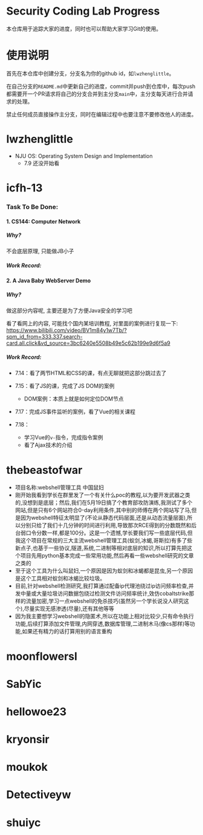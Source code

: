 # Security Coding Lab Progress
本仓库用于追踪大家的进度，同时也可以帮助大家学习Git的使用。

# 使用说明

首先在本仓库中创建分支，分支名为你的github id，如```lwzhenglittle```。

在自己分支的```README.md```中更新自己的进度，commit并push到仓库中，每次push都需要开一个PR请求将自己的分支合并到主分支```main```中，主分支每天进行合并请求的处理。

禁止任何成员直接操作主分支，同时在编辑过程中也要注意不要修改他人的进度。

# lwzhenglittle

- NJU OS: Operating System Design and Implementation
  - 7.9 还没开始看

# icfh-13

### Task To Be Done:

#### 1. CS144: Computer Network 

##### Why?

不会底层原理, 只能做JB小子

##### Work Record:



#### 2. A Java Baby WebServer Demo

##### Why?

做这部分内容呢, 主要还是为了方便Java安全的学习吧

看了看网上的内容, 可能找个国内某培训教程, 对里面的案例进行复现一下: https://www.bilibili.com/video/BV1m84y1w7Tb/?spm_id_from=333.337.search-card.all.click&vd_source=3bc6240e5508b49e5c62b199e9d6f5a9

##### Work Record:

- 7.14：看了两节HTML和CSS的课，有点无聊就把这部分跳过去了
- 7.15：看了JS的课，完成了JS DOM的案例

  - DOM案例：本质上就是如何定位DOM节点
- 7.17：完成JS事件监听的案例，看了Vue的相关课程
- 7.18：
  - 学习Vue的`v-`指令，完成指令案例
  - 看了Ajax技术的介绍



# thebeastofwar
- 项目名称:webshell管理工具 中国鼠妇
- 刚开始我看到学长在群里发了一个有关什么poc的教程,以为要开发武器之类的,没想到是底层；然后,我们在5月19日搞了个教育部攻防演练,我测试了多个网站,但是只有6个网站符合0-day利用条件,其中别的师傅在两个网站写了马,但是因为webshell特征太明显了(不论从静态代码层面,还是从动态流量层面),所以分别只给了我们十几分钟的时间进行利用,导致那次RCE得到的分数既然和后台弱口令分数一样,都是100分。这是一个遗憾,学长要我们写一些底层代码,但我这个项目在常规的三大主流webshell管理工具(蚁剑,冰蝎,哥斯拉)有多了些新点子,也基于一些协议,隧道,系统,二进制等相对底层的知识,所以打算先把这个项目先用python基本完成一些常用功能,然后再看一些webshell研究的文章之类的
- 至于这个工具为什么叫鼠妇,一个原因是因为蚁剑和冰蝎都是昆虫,另一个原因是这个工具相对蚁剑和冰蝎比较垃圾。
- 目前,针对webshell检测研究,我打算通过配备ip代理池绕过ip访问频率检查,并发中量或大量垃圾访问数据包绕过检测文件访问频率统计,效仿cobaltstrike那样的流量加密,学习一点webshell的免杀技巧(虽然另一个学长说没人研究这个),尽量实现无感渗透(尽量),还有其他等等
- 因为我主要想学习webshell的隐匿术,所以在功能上相对比较少,只有命令执行功能,后续打算添加文件管理,内网穿透,数据库管理,二进制木马(像cs那样)等功能,如果还有精力的话打算用别的语言重构

# moonflowersl

# SabYic

# hellowoe23

# kryonsir

# moukok

# Detectiveyw

# shuiyc
